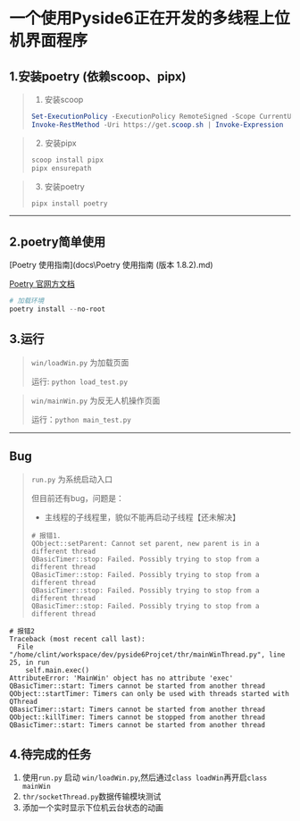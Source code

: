 # 一个使用Pyside6正在开发的多线程上位机界面程序

## 1.安装poetry (依赖scoop、pipx)

> 1. 安装scoop
>
> ```powershell
> Set-ExecutionPolicy -ExecutionPolicy RemoteSigned -Scope CurrentUser
> Invoke-RestMethod -Uri https://get.scoop.sh | Invoke-Expression
> ```

>   2. 安装pipx
>
> ```powershell
> scoop install pipx
> pipx ensurepath
> ```

> 3. 安装poetry
>
> ```powershell
> pipx install poetry
> ```

---

## 2.poetry简单使用

[Poetry 使用指南](docs\Poetry 使用指南 (版本 1.8.2).md)

[Poetry 官网方文档](https://python-poetry.org/docs/#system-requirements)

```powershell
# 加载环境
poetry install --no-root
```

## 3.运行

> `win/loadWin.py` 为加载页面
>
> 运行: `python load_test.py`


> `win/mainWin.py` 为反无人机操作页面
>
> 运行：`python main_test.py`

--- 
## Bug
> `run.py` 为系统启动入口
>
> 但目前还有bug，问题是：
>  - 主线程的子线程里，貌似不能再启动子线程【还未解决】
> ```ERROR
> # 报错1.
> QObject::setParent: Cannot set parent, new parent is in a different thread
> QBasicTimer::stop: Failed. Possibly trying to stop from a different thread
> QBasicTimer::stop: Failed. Possibly trying to stop from a different thread
> QBasicTimer::stop: Failed. Possibly trying to stop from a different thread
> QBasicTimer::stop: Failed. Possibly trying to stop from a different thread

```
# 报错2 
Traceback (most recent call last):
  File "/home/clint/workspace/dev/pyside6Projcet/thr/mainWinThread.py", line 25, in run
    self.main.exec()
AttributeError: 'MainWin' object has no attribute 'exec'
QBasicTimer::start: Timers cannot be started from another thread
QObject::startTimer: Timers can only be used with threads started with QThread
QBasicTimer::start: Timers cannot be started from another thread
QObject::killTimer: Timers cannot be stopped from another thread
QBasicTimer::start: Timers cannot be started from another thread
```
 

## 4.待完成的任务
1. 使用`run.py` 启动 `win/loadWin.py`,然后通过`class loadWin`再开启`class mainWin`
2. `thr/socketThread.py`数据传输模块测试
3. 添加一个实时显示下位机云台状态的动画